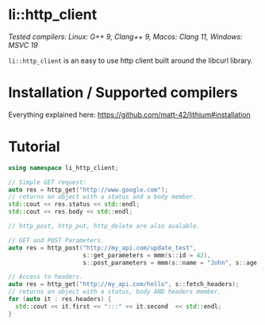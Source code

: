 li::http_client
===============================

*Tested compilers: Linux: G++ 9, Clang++ 9, Macos: Clang 11, Windows: MSVC 19*

`li::http_client` is an easy to use http client built around
the libcurl library.

Installation / Supported compilers
============================

Everything explained here: https://github.com/matt-42/lithium#installation


Tutorial
========================

```c++
using namespace li_http_client;

// Simple GET request:
auto res = http_get("http://www.google.com");
// returns an object with a status and a body member.
std::cout << res.status << std::endl;
std::cout << res.body << std::endl;

// http_post, http_put, http_delete are also avalable.

// GET and POST Parameters.
auto res = http_post("http://my_api.com/update_test", 
                     s::get_parameters = mmm(s::id = 42), 
                     s::post_parameters = mmm(s::name = "John", s::age = 42));

// Access to headers.
auto res = http_get("http://my_api.com/hello", s::fetch_headers);
// returns an object with a status, body AND headers member.
for (auto it : res.headers) {
  std::cout << it.first << ":::" << it.second  << std::endl;
}
```
